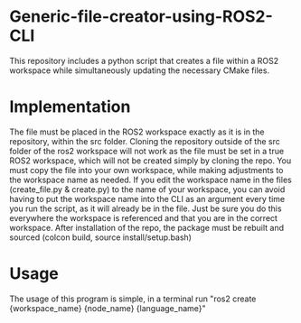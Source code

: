 # Generic-file-creator-using-ROS2-CLI
This repository includes a python script that creates a file within a ROS2 workspace while simultaneously updating the necessary CMake files.

# Implementation
The file must be placed in the ROS2 workspace exactly as it is in the repository, within the src folder. Cloning the repository outside of the src folder of the ros2 workspace will not work as the file must be set in a true ROS2 workspace, which will not be created simply by cloning the repo. You must copy the file into your own workspace, while making adjustments to the workspace name as needed. If you edit the workspace name in the files (create_file.py & create.py) to the name of your workspace, you can avoid having to put the workspace name into the CLI as an argument every time you run the script, as it will already be in the file. Just be sure you do this everywhere the workspace is referenced and that you are in the correct workspace. After installation of the repo, the package must be rebuilt and sourced (colcon build, source install/setup.bash)

# Usage
The usage of this program is simple, in a terminal run "ros2 create {workspace_name} {node_name} {language_name}" 
